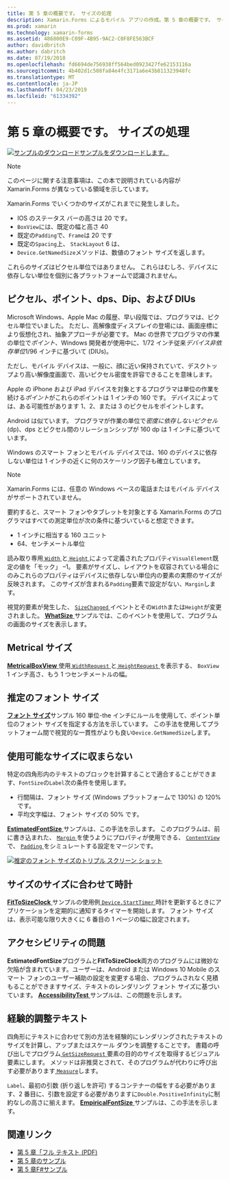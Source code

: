 ```yaml
---
title: 第 5 章の概要です。 サイズの処理
description: Xamarin.Forms によるモバイル アプリの作成。第 5 章の概要です。 サイズの処理
ms.prod: xamarin
ms.technology: xamarin-forms
ms.assetid: 486800E9-C09F-4B95-9AC2-C0F8FE563BCF
author: davidbritch
ms.author: dabritch
ms.date: 07/19/2018
ms.openlocfilehash: fd6694de756938ff564bed0923427fe62153116a
ms.sourcegitcommit: 4b402d1c508fa84e4fc3171a6e43b811323948fc
ms.translationtype: MT
ms.contentlocale: ja-JP
ms.lasthandoff: 04/23/2019
ms.locfileid: "61334392"
---
```

# <a name="summary-of-chapter-5-dealing-with-sizes"></a>第 5 章の概要です。 サイズの処理

[![サンプルのダウンロード](~/media/shared/download.png)サンプルをダウンロードします。](https://github.com/xamarin/xamarin-forms-book-samples/tree/master/Chapter05)

> [!NOTE]
> このページに関する注意事項は、この本で説明されている内容が Xamarin.Forms が異なっている領域を示しています。

Xamarin.Forms でいくつかのサイズがこれまでに発生しました。

- IOS のステータス バーの高さは 20 です。
- `BoxView`には、既定の幅と高さ 40
- 既定の`Padding`で、`Frame`は 20 です
- 既定の`Spacing`上、 `StackLayout` 6 は、
- `Device.GetNamedSize`メソッドは、数値のフォント サイズを返します。

これらのサイズはピクセル単位ではありません。 これらはむしろ、デバイスに依存しない単位を個別に各プラットフォームで認識されません。

## <a name="pixels-points-dps-dips-and-dius"></a>ピクセル、ポイント、dps、Dip、および DIUs

Microsoft Windows、Apple Mac の履歴、早い段階では、プログラマは、ピクセル単位でいました。 ただし、高解像度ディスプレイの登場には、画面座標により仮想化され、抽象アプローチが必要です。 Mac の世界でプログラマの作業の単位で*ポイント*、Windows 開発者が使用中に、1/72 インチ従来*デバイス非依存単位*1/96 インチに基づいて (DIUs)。

ただし、モバイル デバイスは、一般に、顔に近い保持されていて、デスクトップより高い解像度画面で、高いピクセル密度を許容できることを意味します。

Apple の iPhone および iPad デバイスを対象とするプログラマは単位の作業を続ける*ポイント*がこれらのポイントは 1 インチの 160 です。 デバイスによっては、ある可能性があります 1、2、または 3 のピクセルをポイントします。

Android は似ています。 プログラマが作業の単位で*密度に依存しないピクセル*(dp)、dps とピクセル間のリレーションシップが 160 dp は 1 インチに基づいています。

Windows のスマート フォンとモバイル デバイスでは、160 のデバイスに依存しない単位は 1 インチの近くに何のスケーリング因子も確立しています。

> [!NOTE]
> Xamarin.Forms には、任意の Windows ベースの電話またはモバイル デバイスがサポートされていません。

要約すると、スマート フォンやタブレットを対象とする Xamarin.Forms のプログラマはすべての測定単位が次の条件に基づいていると想定できます。

- 1 インチに相当する 160 ユニット
- 64、センチメートル単位

読み取り専用[ `Width` ](xref:Xamarin.Forms.VisualElement.Width)と[ `Height` ](xref:Xamarin.Forms.VisualElement.Height)によって定義されたプロパティ`VisualElement`既定の値を「モック」 &ndash;1。 要素がサイズし、レイアウトを収容されている場合にのみこれらのプロパティはデバイスに依存しない単位内の要素の実際のサイズが反映されます。 このサイズが含まれる`Padding`要素で設定がない、`Margin`します。

視覚的要素が発生した、 [ `SizeChanged` ](xref:Xamarin.Forms.VisualElement.SizeChanged)イベントとその`Width`または`Height`が変更されました。 [ **WhatSize** ](https://github.com/xamarin/xamarin-forms-book-samples/tree/master/Chapter05/WhatSize)サンプルでは、このイベントを使用して、プログラムの画面のサイズを表示します。

## <a name="metrical-sizes"></a>Metrical サイズ

[ **MetricalBoxView** ](https://github.com/xamarin/xamarin-forms-book-samples/tree/master/Chapter05/MetricalBoxView)使用[ `WidthRequest` ](xref:Xamarin.Forms.VisualElement.WidthRequest)と[ `HeightRequest` ](xref:Xamarin.Forms.VisualElement.HeightRequest)を表示する、 `BoxView` 1 インチ高さ、もう 1 つセンチメートルの幅。

## <a name="estimated-font-sizes"></a>推定のフォント サイズ

[**フォント サイズ**](https://github.com/xamarin/xamarin-forms-book-samples/tree/master/Chapter05/FontSizes)サンプル 160 単位-the インチにルールを使用して、ポイント単位のフォント サイズを指定する方法を示しています。 この手法を使用してプラットフォーム間で視覚的な一貫性がよりも良い`Device.GetNamedSize`します。

## <a name="fitting-text-to-available-size"></a>使用可能なサイズに収まらない

特定の四角形内のテキストのブロックを計算することで適合することができます、`FontSize`の`Label`次の条件を使用します。

- 行間隔は、フォント サイズ (Windows プラットフォームで 130%) の 120% です。
- 平均文字幅は、フォント サイズの 50% です。

[ **EstimatedFontSize** ](https://github.com/xamarin/xamarin-forms-book-samples/tree/master/Chapter05/EstimatedFontSize)サンプルは、この手法を示します。 このプログラムは、前に書き込まれた、 [ `Margin` ](xref:Xamarin.Forms.View.Margin)を使うようにプロパティが使用できる、 [ `ContentView` ](xref:Xamarin.Forms.ContentView)で、 [ `Padding` ](xref:Xamarin.Forms.Layout.Padding)をシミュレートする設定をマージンです。

[![推定のフォント サイズのトリプル スクリーン ショット](images/ch05fg07-small.png "テキストが使用可能なサイズに合わせる")](images/ch05fg07-large.png#lightbox "テキストが使用可能なサイズに合わせる")

## <a name="a-fit-to-size-clock"></a>サイズのサイズに合わせて時計

[ **FitToSizeClock** ](https://github.com/xamarin/xamarin-forms-book-samples/tree/master/Chapter05/FitToSizeClock)サンプルの使用例[ `Device.StartTimer` ](xref:Xamarin.Forms.Device.StartTimer(System.TimeSpan,System.Func{System.Boolean}))時計を更新するときにアプリケーションを定期的に通知するタイマーを開始します。 フォント サイズは、表示可能な限り大きくに 6 番目の 1 ページの幅に設定されます。

## <a name="accessibility-issues"></a>アクセシビリティの問題

**EstimatedFontSize**プログラムと**FitToSizeClock**両方のプログラムには微妙な欠陥が含まれています。ユーザーは、Android または Windows 10 Mobile のスマート フォンのユーザー補助の設定を変更する場合、プログラムされなく見積もることができますサイズ、テキストのレンダリング フォント サイズに基づいています。 [ **AccessibilityTest** ](https://github.com/xamarin/xamarin-forms-book-samples/tree/master/Chapter05/AccessibilityTest)サンプルは、この問題を示します。

## <a name="empirically-fitting-text"></a>経験的調整テキスト

四角形にテキストに合わせて別の方法を経験的にレンダリングされたテキストのサイズを計算し、アップまたはスケール ダウンを調整することです。 書籍の呼び出しでプログラム[ `GetSizeRequest` ](xref:Xamarin.Forms.VisualElement.GetSizeRequest(System.Double,System.Double))要素の目的のサイズを取得するビジュアル要素にします。 メソッドは非推奨とされて、そのプログラムが代わりに呼び出す必要があります[ `Measure`](xref:Xamarin.Forms.VisualElement.Measure(System.Double,System.Double,Xamarin.Forms.MeasureFlags))します。

`Label`、最初の引数 (折り返しを許可) するコンテナーの幅をする必要があります、2 番目に、引数を設定する必要がありますに`Double.PositiveInfinity`に制約なしの高さに揃えます。 [ **EmpiricalFontSize** ](https://github.com/xamarin/xamarin-forms-book-samples/tree/master/Chapter05/EmpiricalFontSize)サンプルは、この手法を示します。



## <a name="related-links"></a>関連リンク

- [第 5 章「フル テキスト (PDF)](https://download.xamarin.com/developer/xamarin-forms-book/XamarinFormsBook-Ch05-Apr2016.pdf)
- [第 5 章のサンプル](https://github.com/xamarin/xamarin-forms-book-samples/tree/master/Chapter05)
- [第 5 章F#サンプル](https://github.com/xamarin/xamarin-forms-book-samples/tree/master/Chapter05/FS)
